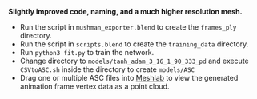 **Slightly improved code, naming, and a much higher resolution mesh.**

- Run the script in `mushman_exporter.blend` to create the `frames_ply` directory.
- Run the script in `scripts.blend` to create the `training_data` directory.
- Run `python3 fit.py` to train the network.
- Change directory to `models/tanh_adam_3_16_1_90_333_pd` and execute `CSVtoASC.sh` inside the directory to create `models/ASC`
- Drag one or multiple ASC files into [Meshlab](https://meshlab.net) to view the generated animation frame vertex data as a point cloud.
